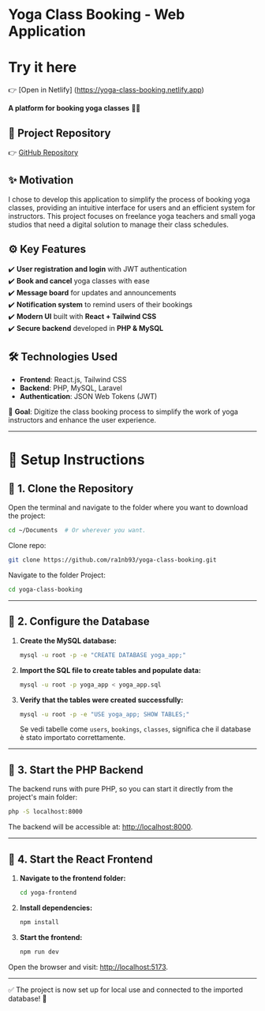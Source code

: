 # **Yoga Class Booking - Web Application**

# **Try it here**

👉 [Open in Netlify] (https://yoga-class-booking.netlify.app)

**A platform for booking yoga classes** 🧘‍♂️

## 🔗 **Project Repository**
👉 [GitHub Repository](https://github.com/YourUsername/yoga-class-booking)

## ✨ **Motivation**
I chose to develop this application to simplify the process of booking yoga classes, providing an intuitive interface for users and an efficient system for instructors. This project focuses on freelance yoga teachers and small yoga studios that need a digital solution to manage their class schedules.

## ⚙️ **Key Features**
✔️ **User registration and login** with JWT authentication  
✔️ **Book and cancel** yoga classes with ease  
✔️ **Message board** for updates and announcements  
✔️ **Notification system** to remind users of their bookings  
✔️ **Modern UI** built with **React + Tailwind CSS**  
✔️ **Secure backend** developed in **PHP & MySQL**  

## 🛠 **Technologies Used**
- **Frontend**: React.js, Tailwind CSS  
- **Backend**: PHP, MySQL, Laravel  
- **Authentication**: JSON Web Tokens (JWT)
  
📌 **Goal**: Digitize the class booking process to simplify the work of yoga instructors and enhance the user experience.

---

# 🚀 **Setup Instructions**

## 📌 1. Clone the Repository

Open the terminal and navigate to the folder where you want to download the project:
```bash
cd ~/Documents  # Or wherever you want.
```
Clone repo:
```bash
git clone https://github.com/ra1nb93/yoga-class-booking.git
```
Navigate to the folder Project:
```bash
cd yoga-class-booking
```

---

## 📌 2. Configure the Database

1. **Create the MySQL database:**
   ```bash
   mysql -u root -p -e "CREATE DATABASE yoga_app;"
   ```
2. **Import the SQL file to create tables and populate data:**
   ```bash
   mysql -u root -p yoga_app < yoga_app.sql
   ```
3. **Verify that the tables were created successfully:**
   ```bash
   mysql -u root -p -e "USE yoga_app; SHOW TABLES;"
   ```
   Se vedi tabelle come `users`, `bookings`, `classes`, significa che il database è stato importato correttamente.

---

## 📌 3. Start the PHP Backend

The backend runs with pure PHP, so you can start it directly from the project's main folder:
```bash
php -S localhost:8000
```
The backend will be accessible at: [http://localhost:8000](http://localhost:8000).

---

## 📌 4. Start the React Frontend

1. **Navigate to the frontend folder:**
   ```bash
   cd yoga-frontend
   ```
2. **Install dependencies:**
   ```bash
   npm install
   ```
3. **Start the frontend:**
   ```bash
   npm run dev
   ```
Open the browser and visit: [http://localhost:5173](http://localhost:5173).

---

✅ The project is now set up for local use and connected to the imported database! 🚀
